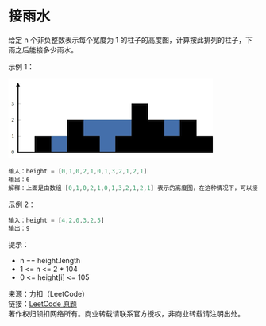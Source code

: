 # 接雨水

给定 n 个非负整数表示每个宽度为 1 的柱子的高度图，计算按此排列的柱子，下雨之后能接多少雨水。

示例 1：

![图例](./rainwatertrap.png)

```js
输入：height = [0,1,0,2,1,0,1,3,2,1,2,1]
输出：6
解释：上面是由数组 [0,1,0,2,1,0,1,3,2,1,2,1] 表示的高度图，在这种情况下，可以接 6 个单位的雨水（蓝色部分表示雨水）。 
```

示例 2：
```js
输入：height = [4,2,0,3,2,5]
输出：9
```

提示：

* n == height.length
* 1 <= n <= 2 * 104
* 0 <= height[i] <= 105

来源：力扣（LeetCode）  
链接：[LeetCode 原题](https://leetcode-cn.com/problems/trapping-rain-water)     
著作权归领扣网络所有。商业转载请联系官方授权，非商业转载请注明出处。